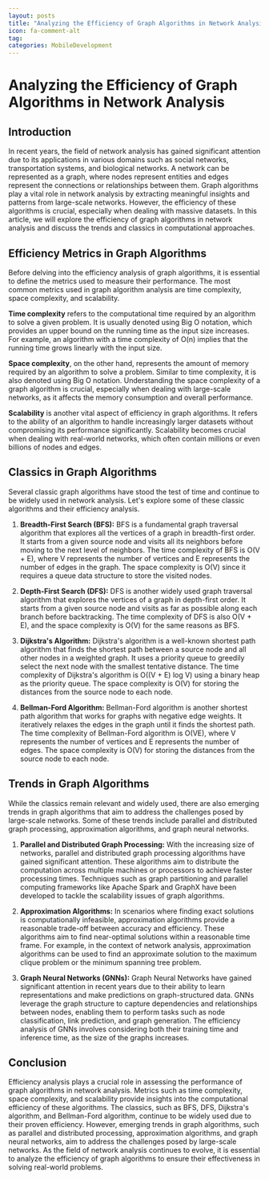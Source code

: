 ```yaml
---
layout: posts
title: "Analyzing the Efficiency of Graph Algorithms in Network Analysis"
icon: fa-comment-alt
tag:      
categories: MobileDevelopment
---
```



# Analyzing the Efficiency of Graph Algorithms in Network Analysis

## Introduction

In recent years, the field of network analysis has gained significant attention due to its applications in various domains such as social networks, transportation systems, and biological networks. A network can be represented as a graph, where nodes represent entities and edges represent the connections or relationships between them. Graph algorithms play a vital role in network analysis by extracting meaningful insights and patterns from large-scale networks. However, the efficiency of these algorithms is crucial, especially when dealing with massive datasets. In this article, we will explore the efficiency of graph algorithms in network analysis and discuss the trends and classics in computational approaches.

## Efficiency Metrics in Graph Algorithms

Before delving into the efficiency analysis of graph algorithms, it is essential to define the metrics used to measure their performance. The most common metrics used in graph algorithm analysis are time complexity, space complexity, and scalability.

**Time complexity** refers to the computational time required by an algorithm to solve a given problem. It is usually denoted using Big O notation, which provides an upper bound on the running time as the input size increases. For example, an algorithm with a time complexity of O(n) implies that the running time grows linearly with the input size.

**Space complexity**, on the other hand, represents the amount of memory required by an algorithm to solve a problem. Similar to time complexity, it is also denoted using Big O notation. Understanding the space complexity of a graph algorithm is crucial, especially when dealing with large-scale networks, as it affects the memory consumption and overall performance.

**Scalability** is another vital aspect of efficiency in graph algorithms. It refers to the ability of an algorithm to handle increasingly larger datasets without compromising its performance significantly. Scalability becomes crucial when dealing with real-world networks, which often contain millions or even billions of nodes and edges.

## Classics in Graph Algorithms

Several classic graph algorithms have stood the test of time and continue to be widely used in network analysis. Let's explore some of these classic algorithms and their efficiency analysis.

1. **Breadth-First Search (BFS):** BFS is a fundamental graph traversal algorithm that explores all the vertices of a graph in breadth-first order. It starts from a given source node and visits all its neighbors before moving to the next level of neighbors. The time complexity of BFS is O(V + E), where V represents the number of vertices and E represents the number of edges in the graph. The space complexity is O(V) since it requires a queue data structure to store the visited nodes.

2. **Depth-First Search (DFS):** DFS is another widely used graph traversal algorithm that explores the vertices of a graph in depth-first order. It starts from a given source node and visits as far as possible along each branch before backtracking. The time complexity of DFS is also O(V + E), and the space complexity is O(V) for the same reasons as BFS.

3. **Dijkstra's Algorithm:** Dijkstra's algorithm is a well-known shortest path algorithm that finds the shortest path between a source node and all other nodes in a weighted graph. It uses a priority queue to greedily select the next node with the smallest tentative distance. The time complexity of Dijkstra's algorithm is O((V + E) log V) using a binary heap as the priority queue. The space complexity is O(V) for storing the distances from the source node to each node.

4. **Bellman-Ford Algorithm:** Bellman-Ford algorithm is another shortest path algorithm that works for graphs with negative edge weights. It iteratively relaxes the edges in the graph until it finds the shortest path. The time complexity of Bellman-Ford algorithm is O(VE), where V represents the number of vertices and E represents the number of edges. The space complexity is O(V) for storing the distances from the source node to each node.

## Trends in Graph Algorithms

While the classics remain relevant and widely used, there are also emerging trends in graph algorithms that aim to address the challenges posed by large-scale networks. Some of these trends include parallel and distributed graph processing, approximation algorithms, and graph neural networks.

1. **Parallel and Distributed Graph Processing:** With the increasing size of networks, parallel and distributed graph processing algorithms have gained significant attention. These algorithms aim to distribute the computation across multiple machines or processors to achieve faster processing times. Techniques such as graph partitioning and parallel computing frameworks like Apache Spark and GraphX have been developed to tackle the scalability issues of graph algorithms.

2. **Approximation Algorithms:** In scenarios where finding exact solutions is computationally infeasible, approximation algorithms provide a reasonable trade-off between accuracy and efficiency. These algorithms aim to find near-optimal solutions within a reasonable time frame. For example, in the context of network analysis, approximation algorithms can be used to find an approximate solution to the maximum clique problem or the minimum spanning tree problem.

3. **Graph Neural Networks (GNNs):** Graph Neural Networks have gained significant attention in recent years due to their ability to learn representations and make predictions on graph-structured data. GNNs leverage the graph structure to capture dependencies and relationships between nodes, enabling them to perform tasks such as node classification, link prediction, and graph generation. The efficiency analysis of GNNs involves considering both their training time and inference time, as the size of the graphs increases.

## Conclusion

Efficiency analysis plays a crucial role in assessing the performance of graph algorithms in network analysis. Metrics such as time complexity, space complexity, and scalability provide insights into the computational efficiency of these algorithms. The classics, such as BFS, DFS, Dijkstra's algorithm, and Bellman-Ford algorithm, continue to be widely used due to their proven efficiency. However, emerging trends in graph algorithms, such as parallel and distributed processing, approximation algorithms, and graph neural networks, aim to address the challenges posed by large-scale networks. As the field of network analysis continues to evolve, it is essential to analyze the efficiency of graph algorithms to ensure their effectiveness in solving real-world problems.